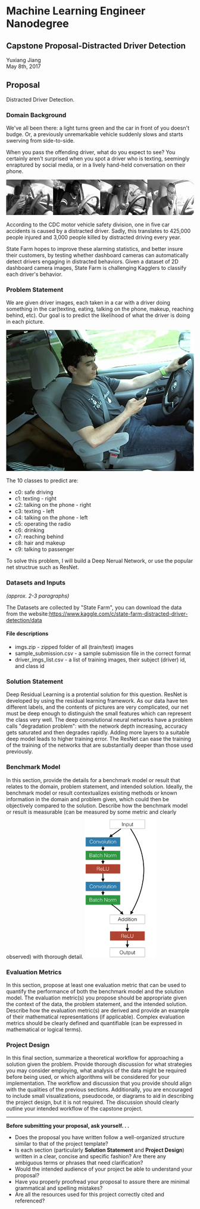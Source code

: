 # Machine Learning Engineer Nanodegree
## Capstone Proposal-Distracted Driver Detection
Yuxiang Jiang  
May 8th, 2017

## Proposal
Distracted Driver Detection.


### Domain Background


We've all been there: a light turns green and the car in front of you doesn't budge. Or, a previously unremarkable vehicle suddenly slows and starts swerving from side-to-side.

When you pass the offending driver, what do you expect to see? You certainly aren't surprised when you spot a driver who is texting, seemingly enraptured by social media, or in a lively hand-held conversation on their phone.

![](graph/1.png)

According to the CDC motor vehicle safety division, one in five car accidents is caused by a distracted driver. Sadly, this translates to 425,000 people injured and 3,000 people killed by distracted driving every year.

State Farm hopes to improve these alarming statistics, and better insure their customers, by testing whether dashboard cameras can automatically detect drivers engaging in distracted behaviors. Given a dataset of 2D dashboard camera images, State Farm is challenging Kagglers to classify each driver's behavior.


### Problem Statement


We are given driver images, each taken in a car with a driver doing something in the car(texting, eating, talking on the phone, makeup, reaching behind, etc). Our goal is to predict the likelihood of what the driver is doing in each picture.

![](graph/driver.gif)

The 10 classes to predict are:
* c0: safe driving
* c1: texting - right
* c2: talking on the phone - right
* c3: texting - left
* c4: talking on the phone - left
* c5: operating the radio
* c6: drinking
* c7: reaching behind
* c8: hair and makeup
* c9: talking to passenger

To solve this problem, I will build a Deep Nerual Network, or use the popular net structrue such as ResNet. 


### Datasets and Inputs
_(approx. 2-3 paragraphs)_

The Datasets are collected by "State Farm", you can download the data from the website:https://www.kaggle.com/c/state-farm-distracted-driver-detection/data

#### File descriptions

* imgs.zip - zipped folder of all (train/test) images
* sample_submission.csv - a sample submission file in the correct format
* driver_imgs_list.csv - a list of training images, their subject (driver) id, and class id

### Solution Statement

Deep Residual Learning is a protential solution for this question. ResNet is developed by using the residual learning framework. As our data have ten different labels, and the contents of pictures are very complicated, our net must be deep enough to distinguish the small features which can represent the class very well. 
The deep convolutional neural networks have a problem calls "degradation problem": with the network depth increasing, accuracy gets saturated and then degrades rapidly. Adding more layers to a suitable deep model leads to higher training error. The ResNet can ease the training of the training of the networks that are substantially deeper than those used previously.

### Benchmark Model

In this section, provide the details for a benchmark model or result that relates to the domain, problem statement, and intended solution. Ideally, the benchmark model or result contextualizes existing methods or known information in the domain and problem given, which could then be objectively compared to the solution. Describe how the benchmark model or result is measurable (can be measured by some metric and clearly observed) with thorough detail.
![](graph/3.PNG)

### Evaluation Metrics

In this section, propose at least one evaluation metric that can be used to quantify the performance of both the benchmark model and the solution model. The evaluation metric(s) you propose should be appropriate given the context of the data, the problem statement, and the intended solution. Describe how the evaluation metric(s) are derived and provide an example of their mathematical representations (if applicable). Complex evaluation metrics should be clearly defined and quantifiable (can be expressed in mathematical or logical terms).


### Project Design

In this final section, summarize a theoretical workflow for approaching a solution given the problem. Provide thorough discussion for what strategies you may consider employing, what analysis of the data might be required before being used, or which algorithms will be considered for your implementation. The workflow and discussion that you provide should align with the qualities of the previous sections. Additionally, you are encouraged to include small visualizations, pseudocode, or diagrams to aid in describing the project design, but it is not required. The discussion should clearly outline your intended workflow of the capstone project.

-----------

**Before submitting your proposal, ask yourself. . .**

- Does the proposal you have written follow a well-organized structure similar to that of the project template?
- Is each section (particularly **Solution Statement** and **Project Design**) written in a clear, concise and specific fashion? Are there any ambiguous terms or phrases that need clarification?
- Would the intended audience of your project be able to understand your proposal?
- Have you properly proofread your proposal to assure there are minimal grammatical and spelling mistakes?
- Are all the resources used for this project correctly cited and referenced?
